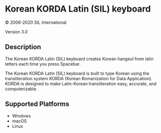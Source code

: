 Korean KORDA Latin (SIL) keyboard
==============

© 2006-2020 SIL International

Version 3.0

Description
-----------

The Korean KORDA Latin (SIL) keyboard creates Korean hangeul from latin letters each time you press Spacebar.

The Korean KORDA Latin (SIL) keyboard is built to type Korean using the transliteration system KORDA (Korean Romanization for Data Application). KORDA is designed to make Latin-Korean transliteration easy, accurate, and computerizable.


Supported Platforms
-------------------
 * Windows
 * macOS
 * Linux

